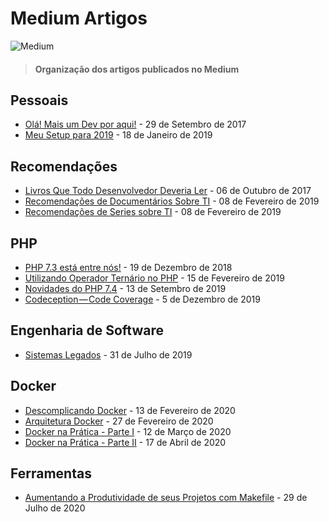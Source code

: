# Medium Artigos
![Medium](https://www.incimages.com/uploaded_files/inlineimage/630x0/Wordmark_Black_46681.jpg)
> #### Organização dos artigos publicados no Medium


## Pessoais
- [Olá! Mais um Dev por aqui!](https://medium.com/@IgorSantos17/ol%C3%A1-mais-um-dev-por-aqui-bdf62253c0af) - 29 de Setembro de 2017
- [Meu Setup para 2019](https://medium.com/@IgorSantos17/meu-setup-para-2019-3cf00a34f62c) - 18 de Janeiro de 2019

## Recomendações
- [Livros Que Todo Desenvolvedor Deveria Ler](https://medium.com/@IgorSantos17/livros-que-todo-desenvolvedor-deveria-ler-1d0fd67d38a2) - 06 de Outubro de 2017
- [Recomendações de Documentários Sobre TI](https://medium.com/@IgorSantos17/recomenda%C3%A7%C3%B5es-de-document%C3%A1rios-sobre-ti-aa211f7fb9e4) - 08 de Fevereiro de 2019
- [Recomendações de Series sobre TI](https://medium.com/@IgorSantos17/recomenda%C3%A7%C3%B5es-de-series-sobre-ti-ed8afbbe068a) - 08 de Fevereiro de 2019

## PHP
- [PHP 7.3 está entre nós!](https://medium.com/@IgorSantos17/php-7-3-est%C3%A1-entre-n%C3%B3s-f12e9d039385) - 19 de Dezembro de 2018
- [Utilizando Operador Ternário no PHP](https://medium.com/@IgorSantos17/utilizando-operador-tern%C3%A1rio-no-php-4d1c7accbaf1) - 15 de Fevereiro de 2019
- [Novidades do PHP 7.4](https://medium.com/@IgorSantos17/novidades-do-php-7-4-27f55f3e37bf) - 13 de Setembro de 2019
- [Codeception — Code Coverage](https://medium.com/@IgorSantos17/codeception-code-coverage-ead0d3b13b14) - 5 de Dezembro de 2019

## Engenharia de Software
- [Sistemas Legados](https://medium.com/@IgorSantos17/sistemas-legados-3f221365d31a) - 31 de Julho de 2019

## Docker
- [Descomplicando Docker](https://medium.com/@IgorSantos17/descomplicando-docker-cb296e66f1a8) - 13 de Fevereiro de 2020  
- [Arquitetura Docker](https://medium.com/@IgorSantos17/arquitetura-docker-c76cb14ffac6) - 27 de Fevereiro de 2020
- [Docker na Prática - Parte I](https://medium.com/@IgorSantos17/docker-na-pr%C3%A1tica-parte-i-83dfd0190143) - 12 de Março de 2020
- [Docker na Prática - Parte II](https://medium.com/@IgorSantos17/docker-na-pr%C3%A1tica-parte-ii-f7dd3ed4dc5c) - 17 de Abril de 2020

## Ferramentas
- [Aumentando a Produtividade de seus Projetos com Makefile](https://medium.com/@IgorSantos17/aumentando-a-produtividade-de-seus-projetos-com-makefile-1b412019eff) - 29 de Julho de 2020  
